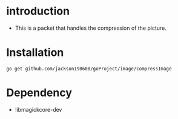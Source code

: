 # introduction
- This is a packet that handles the compression of the picture.



# Installation

	go get github.com/jackson198608/goProject/image/compressImage 


# Dependency
- libmagickcore-dev
